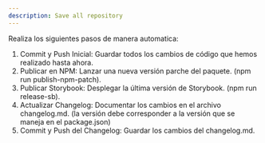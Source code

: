 ```yaml
---
description: Save all repository
---
```


Realiza los siguientes pasos de manera automatica:

1. Commit y Push Inicial: Guardar todos los cambios de código que hemos realizado hasta ahora.
2. Publicar en NPM: Lanzar una nueva versión parche del paquete. (npm run publish-npm-patch).
3. Publicar Storybook: Desplegar la última versión de Storybook. (npm run release-sb).
4. Actualizar Changelog: Documentar los cambios en el archivo changelog.md. (la versión debe corresponder a la versión que se maneja en el package.json)
5. Commit y Push del Changelog: Guardar los cambios del changelog.md. 